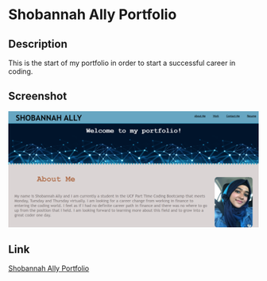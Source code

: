 # Shobannah Ally Portfolio


## Description

This is the start of my portfolio in order to start a successful career in coding.

## Screenshot

![image](./assets/images/portfolio-screenshot.png)

## Link

<a href=https://shobannah.github.io/shobannahallyportfolio/>Shobannah Ally Portfolio